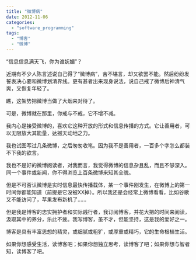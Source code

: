 ```yaml
---
title: "微博病"
date: 2012-11-06
categories: 
  - "software_programming"
tags: 
  - "博客"
  - "微博"
---
```


“信息信息满天飞，你为谁妩媚”？

近期有不少人陈言述说自己得了“微博病”，苦不堪言，却又欲罢不能。然后纷纷发誓表决心要和微博划清界线。更有甚者出来现身说法，说自己戒了微博后神清气爽，又恢复年轻了。

瞧，这架势把微博当做了大烟来对待了。

可是，微博就在那里，你戒与不戒，它不增不减。

我内心是接受微博的，喜欢它这种开放的形式和信息传播的方式。它让善用者，可以无限放大其能量，达撼天动地之力。

我也试图写过几条微博，之后匆匆收笔。因为我不是善用者，一百多个字怎么都装不下我的欲言。

我也不是好的微博阅读者，对我而言，我觉得微博的信息杂且乱，而且不够深入。同一个事件或新闻，你不得浏览上百条微博来知其全貌。

但是不可否认微博是实时信息最快传播载体，某一个事件刚发生，在微博上的第一时间你都能知道（前提是它没被XX掉）。所以我还是会经常上微博看看，比如谷歌又不能访问了，苹果发布新机了……

但是我是博客的忠实拥护者和实际践行者，我订阅博客，并花大把的时间来阅读，汲取其中的养分，乐此不疲。我写博客，虽不才，但能坚持，这是我的爱好之一。

博客是具有丰富思想的精灵，或细腻或粗犷，或厚重或精巧，它的生命根植生活。

如果你想感受生活，读博客吧；如果你想独立思考，读博客了吧；如果你想与智者知，读博客了吧。
